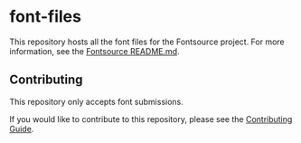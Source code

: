 # font-files

This repository hosts all the font files for the Fontsource project. For more information, see the [Fontsource README.md](https://github.com/fontsource/fontsource).

## Contributing

This repository only accepts font submissions.

If you would like to contribute to this repository, please see the [Contributing Guide](https://github.com/fontsource/font-files/blob/main/CONTRIBUTING.md).
